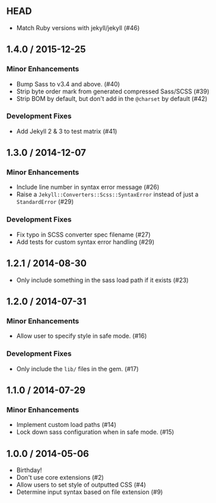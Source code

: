 ## HEAD

  * Match Ruby versions with jekyll/jekyll (#46)

## 1.4.0 / 2015-12-25

### Minor Enhancements

  * Bump Sass to v3.4 and above. (#40)
  * Strip byte order mark from generated compressed Sass/SCSS (#39)
  * Strip BOM by default, but don't add in the `@charset` by default (#42)

### Development Fixes

  * Add Jekyll 2 & 3 to test matrix (#41)

## 1.3.0 / 2014-12-07

### Minor Enhancements

  * Include line number in syntax error message (#26)
  * Raise a `Jekyll::Converters::Scss::SyntaxError` instead of just a `StandardError` (#29)

### Development Fixes

  * Fix typo in SCSS converter spec filename (#27)
  * Add tests for custom syntax error handling (#29)

## 1.2.1 / 2014-08-30

  * Only include something in the sass load path if it exists (#23)

## 1.2.0 / 2014-07-31

### Minor Enhancements

  * Allow user to specify style in safe mode. (#16)

### Development Fixes

  * Only include the `lib/` files in the gem. (#17)

## 1.1.0 / 2014-07-29

### Minor Enhancements

  * Implement custom load paths (#14)
  * Lock down sass configuration when in safe mode. (#15)

## 1.0.0 / 2014-05-06

  * Birthday!
  * Don't use core extensions (#2)
  * Allow users to set style of outputted CSS (#4)
  * Determine input syntax based on file extension (#9)
